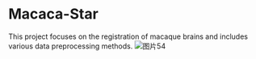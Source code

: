 # Macaca-Star
This project focuses on the registration of macaque brains and includes various data preprocessing methods.
![图片54](https://github.com/user-attachments/assets/e850250e-9390-4c54-a3d7-99e8f61e1812)
